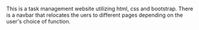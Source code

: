 This is a task management website utilizing html, css and bootstrap.
There is a navbar that relocates the uers to different pages depending on the
user's choice of function.